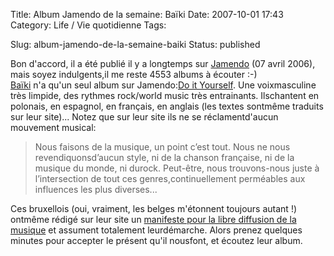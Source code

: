 Title: Album Jamendo de la semaine: Baïki
Date: 2007-10-01 17:43
Category: Life / Vie quotidienne
Tags:

Slug: album-jamendo-de-la-semaine-baiki
Status: published

Bon d'accord, il a été publié il y a longtemps sur [Jamendo](\%22http://www.jamendo.com/\%22) (07 avril 2006), mais soyez indulgents,il me reste 4553 albums à écouter :-)  
[Baïki](\%22http://www.baiki.be/\%22) n'a qu'un seul album sur Jamendo:[Do it Yourself](\%22http://www.jamendo.com/fr/album/1604/\%22). Une voixmasculine très limpide, des rythmes rock/world music très entrainants. Ilschantent en polonais, en espagnol, en français, en anglais (les textes sontmême traduits sur leur site)... Notez que sur leur site ils ne se réclamentd'aucun mouvement musical:

> Nous faisons de la musique, un point c’est tout. Nous ne nous revendiquonsd’aucun style, ni de la chanson française, ni de la musique du monde, ni durock. Peut-être, nous trouvons-nous juste à l’intersection de tout ces genres,continuellement perméables aux influences les plus diverses...

Ces bruxellois (oui, vraiment, les belges m'étonnent toujours autant !) ontmême rédigé sur leur site un [manifeste pour la libre diffusion de la musique](\%22http://www.baiki.be/index.php?option=com_content&task=view&id=211&Itemid=41&lang=fr\%22) et assument totalement leurdémarche. Alors prenez quelques minutes pour accepter le présent qu'il nousfont, et écoutez leur album.
